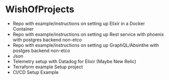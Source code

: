 # WishOfProjects
* Repo with example/instructions on setting up Elixir in a Docker Container
* Repo with example/instructions on setting up Rest service with phoenix with postgres backend non-etco
* Repo with example/instructions on setting up GraphQL/Absinthe with postges backend non-etco
* Json
* Telemetry setup with Datadog for Elixir (Maybe New Relic)
* Terraform example Setup project
* CI/CD Setup Example
